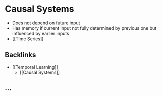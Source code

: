 # Causal Systems
- Does not depend on future input
- Has memory if current input not fully determined by previous one but influenced by earlier inputs
- [[TIme Series]]



## Backlinks
* [[Temporal Learning]]
	* [[Causal Systems]]

## ...